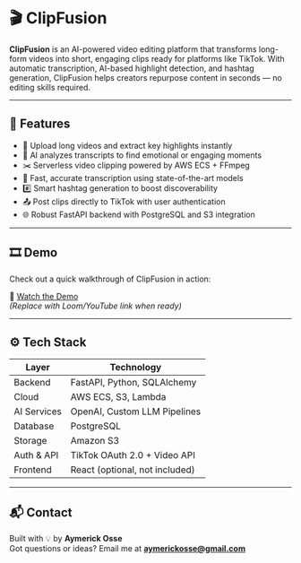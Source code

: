 # 🎬 ClipFusion

**ClipFusion** is an AI-powered video editing platform that transforms long-form videos into short, engaging clips ready for platforms like TikTok. With automatic transcription, AI-based highlight detection, and hashtag generation, ClipFusion helps creators repurpose content in seconds — no editing skills required.

---

## 🚀 Features

- 🎥 Upload long videos and extract key highlights instantly  
- 🧠 AI analyzes transcripts to find emotional or engaging moments  
- ✂️ Serverless video clipping powered by AWS ECS + FFmpeg  
- 📝 Fast, accurate transcription using state-of-the-art models  
- #️⃣ Smart hashtag generation to boost discoverability  
- 📤 Post clips directly to TikTok with user authentication  
- 🌐 Robust FastAPI backend with PostgreSQL and S3 integration  

---

## 🎞️ Demo

Check out a quick walkthrough of ClipFusion in action:

🔗 [Watch the Demo](https://www.loom.com/share/4cc4bedcf37a4111b4e0a0a52b54e9bf?sid=503e4572-f12e-43f4-9f51-4422e979b0ec)  
*(Replace with Loom/YouTube link when ready)*

---

## ⚙️ Tech Stack

| Layer        | Technology                     |
|--------------|--------------------------------|
| Backend      | FastAPI, Python, SQLAlchemy    |
| Cloud        | AWS ECS, S3, Lambda            |
| AI Services  | OpenAI, Custom LLM Pipelines   |
| Database     | PostgreSQL                     |
| Storage      | Amazon S3                      |
| Auth & API   | TikTok OAuth 2.0 + Video API   |
| Frontend     | React (optional, not included) |

---

## 📬 Contact

Built with 💡 by **Aymerick Osse**  
Got questions or ideas? Email me at **aymerickosse@gmail.com**

